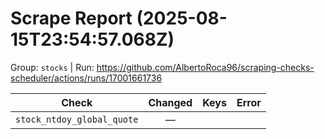 # Scrape Report (2025-08-15T23:54:57.068Z)

Group: `stocks`  |  Run: https://github.com/AlbertoRoca96/scraping-checks-scheduler/actions/runs/17001661736

| Check | Changed | Keys | Error |
|---|:---:|:--|:--|
| `stock_ntdoy_global_quote` | — |  |  |
